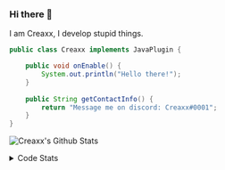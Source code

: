 ### Hi there 👋

I am Creaxx, I develop stupid things. 

```java
public class Creaxx implements JavaPlugin {

    public void onEnable() {
        System.out.println("Hello there!");
    }
    
    public String getContactInfo() {
        return "Message me on discord: Creaxx#0001";
    }
}
```

![Creaxx's Github Stats](https://github-readme-stats.vercel.app/api?username=CreaxxOG&show_icons=true&theme=dark&count_private=true)

<details>
  <summary>Code Stats</summary>

<!--START_SECTION:waka-->
![Code Time](http://img.shields.io/badge/Code%20Time-1%2C340%20hrs%2046%20mins-blue)

![Lines of code](https://img.shields.io/badge/From%20Hello%20World%20I%27ve%20Written-591.8%20thousand%20lines%20of%20code-blue)

**🐱 My GitHub Data** 

> 📦 66.4 kB Used in GitHub's Storage 
 > 
> 🏆 1,876 Contributions in the Year 2023
 > 
> 🚫 Not Opted to Hire
 > 
> 📜 4 Public Repositories 
 > 
> 🔑 2 Private Repositories 
 > 
**I'm a Night 🦉** 

```text
🌞 Morning                302 commits         ██░░░░░░░░░░░░░░░░░░░░░░░   07.02 % 
🌆 Daytime                1836 commits        ███████████░░░░░░░░░░░░░░   42.67 % 
🌃 Evening                2104 commits        ████████████░░░░░░░░░░░░░   48.90 % 
🌙 Night                  61 commits          ░░░░░░░░░░░░░░░░░░░░░░░░░   01.42 % 
```
📅 **I'm Most Productive on Saturday** 

```text
Monday                   518 commits         ███░░░░░░░░░░░░░░░░░░░░░░   12.04 % 
Tuesday                  603 commits         ████░░░░░░░░░░░░░░░░░░░░░   14.01 % 
Wednesday                619 commits         ████░░░░░░░░░░░░░░░░░░░░░   14.39 % 
Thursday                 673 commits         ████░░░░░░░░░░░░░░░░░░░░░   15.64 % 
Friday                   405 commits         ██░░░░░░░░░░░░░░░░░░░░░░░   09.41 % 
Saturday                 772 commits         ████░░░░░░░░░░░░░░░░░░░░░   17.94 % 
Sunday                   713 commits         ████░░░░░░░░░░░░░░░░░░░░░   16.57 % 
```


📊 **This Week I Spent My Time On** 

```text
💬 Programming Languages: 
Java                     22 hrs 44 mins      ███████████████████████░░   93.53 % 
XML                      1 hr 9 mins         █░░░░░░░░░░░░░░░░░░░░░░░░   04.77 % 
YAML                     8 mins              ░░░░░░░░░░░░░░░░░░░░░░░░░   00.56 % 
Kotlin                   6 mins              ░░░░░░░░░░░░░░░░░░░░░░░░░   00.47 % 
IDEA_MODULE              2 mins              ░░░░░░░░░░░░░░░░░░░░░░░░░   00.20 % 

🔥 Editors: 
IntelliJ                 24 hrs 18 mins      █████████████████████████   100.00 % 
```

**I Mostly Code in Java** 

```text
Java                     56 repos            ███████████████████░░░░░░   76.71 % 
Kotlin                   10 repos            ███░░░░░░░░░░░░░░░░░░░░░░   13.70 % 
CSS                      2 repos             █░░░░░░░░░░░░░░░░░░░░░░░░   02.74 % 
EJS                      1 repo              ░░░░░░░░░░░░░░░░░░░░░░░░░   01.37 % 
JavaScript               1 repo              ░░░░░░░░░░░░░░░░░░░░░░░░░   01.37 % 
```




 Last Updated on 16/06/2023 01:43:52 UTC
<!--END_SECTION:waka-->
</details>
